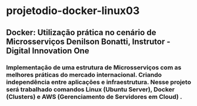 # projetodio-docker-linux03

## Docker: Utilização prática no cenário de Microsserviços Denilson Bonatti, Instrutor - Digital Innovation One

### Implementação de uma estrutura de Microsserviços com as melhores práticas do mercado internacional. Criando independência entre aplicações e infraestrutura. Nesse projeto será trabalhado comandos Linux (Ubuntu Server), Docker (Clusters) e AWS (Gerenciamento de Servidores em Cloud) .